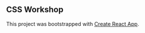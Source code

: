 ## CSS Workshop

This project was bootstrapped with [Create React App](https://github.com/facebookincubator/create-react-app).
